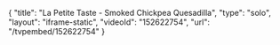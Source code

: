 {
    "title": "La Petite Taste - Smoked Chickpea Quesadilla",
    "type": "solo",
    "layout": "iframe-static",
    "videoId": "152622754",
    "url": "\/tvpembed\/152622754"
}